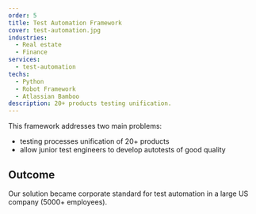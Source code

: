```yaml
---
order: 5
title: Test Automation Framework
cover: test-automation.jpg
industries:
  - Real estate
  - Finance 
services:
  - test-automation
techs:
  - Python
  - Robot Framework
  - Atlassian Bamboo
description: 20+ products testing unification.           
---
```

This framework addresses two main problems:
* testing processes unification of 20+ products
* allow junior test engineers to develop autotests of good quality

## Outcome

Our solution became corporate standard for test automation in a large US company (5000+ employees).